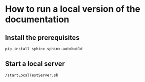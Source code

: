 # How to run a local version of the documentation

## Install the prerequisites
```pip install sphinx sphinx-autobuild```

## Start a local server
```/startLocalTestServer.sh```


